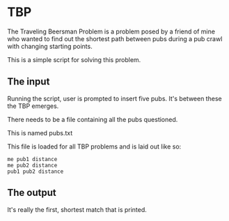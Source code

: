 # TBP
The Traveling Beersman Problem is a problem posed by a friend of mine who wanted to find out the shortest path between pubs during a pub crawl with changing starting points.

This is a simple script for solving this problem.

## The input
Running the script, user is prompted to insert five pubs. It's between these the TBP emerges.

There needs to be a file containing all the pubs questioned.

This is named pubs.txt

This file is loaded for all TBP problems and is laid out like so:

    me pub1 distance
    me pub2 distance
    pub1 pub2 distance

## The output
It's really the first, shortest match that is printed.
